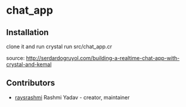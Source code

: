 # chat_app
## Installation
clone it and run crystal run src/chat_app.cr

source: http://serdardogruyol.com/building-a-realtime-chat-app-with-crystal-and-kemal
## Contributors

- [raysrashmi](https://github.com/raysrashmi) Rashmi Yadav - creator, maintainer
